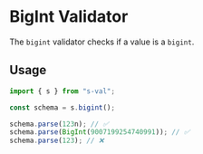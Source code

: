 # BigInt Validator

The `bigint` validator checks if a value is a `bigint`.

## Usage

```typescript
import { s } from "s-val";

const schema = s.bigint();

schema.parse(123n); // ✅
schema.parse(BigInt(9007199254740991)); // ✅
schema.parse(123); // ❌
```
